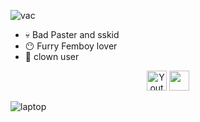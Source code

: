 
![vac](https://github.com/lia310/lia310/assets/171064966/da84d51a-1427-4062-9d0c-0a9037e3dbd2)
- 💀 Bad Paster and sskid
- 😶 Furry Femboy lover
- 🤡 clown user
<p align="center">
  <a href="https://www.youtube.com/watch?v=JAvnOXFGE5o"><img width="32px" alt="Youtube" title="Funny VAC Momento" src="https://static.wikia.nocookie.net/logopedia/images/9/90/Valve_Anti-Cheat.png/revision/latest?cb=20220512122650"/></a>
  <a href="https://www.youtube.com/watch?v=1xiA4JBXJyw" alt="youtube" title="???????"><img width="32px" src="https://i.imgur.com/qiXu7b2.png"/></a>
  


![laptop](https://user-images.githubusercontent.com/107470957/181194494-9c815d1e-b15e-4bd0-82ab-21812f5aa6b7.gif)

<!--
**lia310/lia310** is a ✨ _special_ ✨ repository because its `README.md` (this file) appears on your GitHub profile.


Here are some ideas to get you started:

- 🔭 I’m currently working on ...
- 🌱 I’m currently learning ...
- 👯 I’m looking to collaborate on ...
- 🤔 I’m looking for help with ...
- 💬 Ask me about ...
- 📫 How to reach me: ...
- 😄 Pronouns: ...
- ⚡ Fun fact: ...
-->
